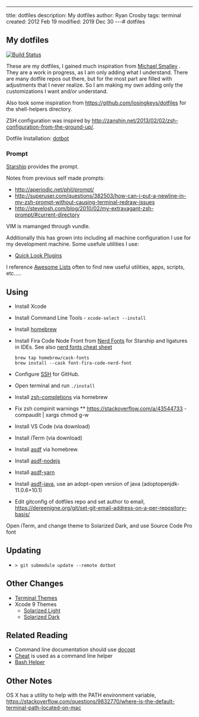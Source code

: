 ---

title: dotfiles
description: My dotfiles
author: Ryan Crosby
tags: terminal
created: 2012 Feb 19
modified: 2019 Dec 30
---# dotfiles

## My dotfiles

[![Build Status](https://travis-ci.com/ryancrosby/dotfiles.svg?branch=master)](https://travis-ci.com/ryancrosby/dotfiles)

These are my dotfiles, I gained much inspiration from
[Michael Smalley](http://blog.smalleycreative.com/tutorials/using-git-and-github-to-manage-your-dotfiles/)
. They are a work in progress, as I am only adding what I understand. There are many dotfile repos out
there, but for the most part are filled with adjustments that I never realize. So I am making my own
adding only the customizations I want and/or understand.

Also took some inspiration from https://github.com/losingkeys/dotfiles for the shell-helpers directory.

ZSH configuration was inspired by http://zanshin.net/2013/02/02/zsh-configuration-from-the-ground-up/.

Dotfile Installation: [dotbot](https://github.com/anishathalye/dotbot/)

### Prompt

[Starship](https://starship.rs/) provides the prompt.

Notes from previous self made prompts:
- http://aperiodic.net/phil/prompt/
- http://superuser.com/questions/382503/how-can-i-put-a-newline-in-my-zsh-prompt-without-causing-terminal-redraw-issues
- http://stevelosh.com/blog/2010/02/my-extravagant-zsh-prompt/#current-directory

VIM is mamanged through vundle.

Additionally this has grown into including all machine configuration I use for my development machine. Some usefule
utilities I use:

- [Quick Look Plugins](https://github.com/sindresorhus/quick-look-plugins)

I reference [Awesome Lists](https://github.com/sindresorhus/awesome) often to find new useful utilities, apps, scripts,
etc.....

## Using

- Install Xcode

- Install Command Line Tools - `xcode-select --install`

- Install [homebrew](https://brew.sh/)

- Install Fira Code Node Front from [Nerd Fonts](https://github.com/ryanoasis/nerd-fonts#option-4-homebrew-fonts) for Starship and ligatures in IDEs. See also [nerd fonts cheat sheet](https://www.nerdfonts.com/cheat-sheet)
  ```
  brew tap homebrew/cask-fonts
  brew install --cask font-fira-code-nerd-font
  ```

- Configure [SSH](https://docs.github.com/en/github/authenticating-to-github/connecting-to-github-with-ssh) for GitHub.

- Open terminal and run `./install`

- Install [zsh-completions](https://github.com/zsh-users/zsh-completions) via homebrew

- Fix zsh compinit warnings
  \*\* https://stackoverflow.com/a/43544733 - compaudit | xargs chmod g-w

- Install VS Code (via download)

- Install iTerm (via download)

- Install [asdf](https://asdf-vm.com/#/) via homebrew.

- Install [asdf-nodejs](https://github.com/asdf-vm/asdf-nodejs)

- Install [asdf-yarn](https://github.com/twuni/asdf-yarn)

- Install [asdf-java](https://github.com/halcyon/asdf-java), use an adopt-open version of java (adoptopenjdk-11.0.6+10.1)

- Edit gitconfig of dotfiles repo and set author to email, https://dereenigne.org/git/set-git-email-address-on-a-per-repository-basis/

Open iTerm, and change theme to Solarized Dark, and use Source Code Pro font

## Updating

- `> git submodule update --remote dotbot`

## Other Changes

- [Terminal Themes](https://github.com/lysyi3m/osx-terminal-themes)
- Xcode 9 Themes
  - [Solarized Light](https://github.com/nelsyeung/Solarized-Light-for-Xcode)
  - [Solarized Dark](https://github.com/ArtSabintsev/Solarized-Dark-for-Xcode)

## Related Reading

- Command line documentation should use [docopt](http://docopt.org/)
- [Cheat](https://github.com/cheat/cheat) is used as a command line helper
- [Bash Helper](https://github.com/tcnksm/bash-init)

## Other Notes

OS X has a utility to help with the PATH environment variable, https://stackoverflow.com/questions/9832770/where-is-the-default-terminal-path-located-on-mac
